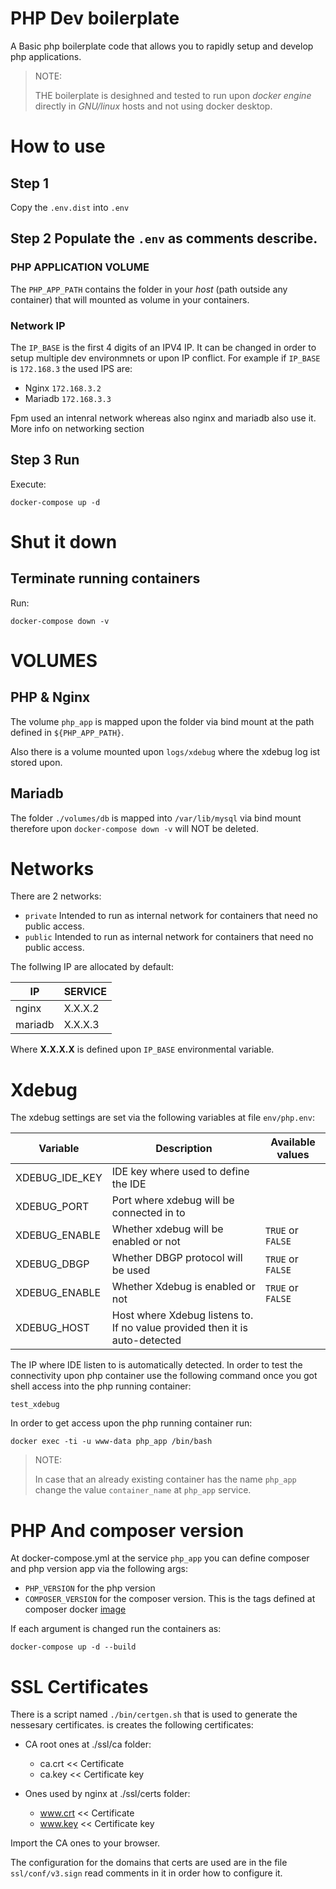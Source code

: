 # PHP Dev boilerplate
A Basic php boilerplate code that allows you to rapidly setup and develop php applications.

> NOTE:
> 
> THE boilerplate is desighned and tested to run upon *docker engine* directly in *GNU/linux* hosts and not using docker desktop.

# How to use

## Step 1

Copy the `.env.dist` into `.env`

## Step 2 Populate the `.env` as comments describe.

### PHP APPLICATION VOLUME
The `PHP_APP_PATH` contains the folder in your *host* (path outside any container) that will mounted as volume in your containers.

### Network IP
The `IP_BASE` is the first 4 digits of an IPV4 IP. It can be changed in order to setup multiple dev environmnets or upon IP conflict.
For example if `IP_BASE` is `172.168.3` the used IPS are:

* Nginx `172.168.3.2`
* Mariadb `172.168.3.3`

Fpm used an intenral network whereas also nginx and mariadb also use it.
More info on networking section

## Step 3 Run

Execute:

```
docker-compose up -d
```

# Shut it down

## Terminate running containers

Run:

```
docker-compose down -v
```

# VOLUMES

## PHP & Nginx

The volume `php_app` is mapped upon the folder via bind mount  at the path defined in `${PHP_APP_PATH}`.

Also there is a volume mounted upon `logs/xdebug` where the xdebug log ist stored upon.

## Mariadb

The folder `./volumes/db` is mapped into `/var/lib/mysql` via bind mount therefore upon `docker-compose down -v` will NOT be deleted.

# Networks

There are 2 networks:

* `private` Intended to run as internal network for containers that need no public access.
* `public` Intended to run as internal network for containers that need no public access.

The follwing IP are allocated by default:

IP | SERVICE
--- | ---
nginx | X.X.X.2
mariadb | X.X.X.3

Where **X.X.X.X** is defined upon `IP_BASE` environmental variable.

# Xdebug

The xdebug settings are set via the following variables at file `env/php.env`:

Variable | Description | Available values
--- | --- | ---
XDEBUG_IDE_KEY | IDE key where used to define the IDE
XDEBUG_PORT | Port where xdebug will be connected in to
XDEBUG_ENABLE | Whether xdebug will be enabled or not | `TRUE` or `FALSE`
XDEBUG_DBGP | Whether DBGP protocol will be used | `TRUE` or `FALSE`
XDEBUG_ENABLE | Whether Xdebug is enabled or not | `TRUE` or `FALSE`
XDEBUG_HOST | Host where Xdebug listens to. If no value provided then it is auto-detected |



The IP where IDE listen to is automatically detected. In order to test the connectivity upon php container use the following command once you got shell access into the php running container:

```
test_xdebug
```

In order to get access upon the php running container run:

```
docker exec -ti -u www-data php_app /bin/bash
```

> NOTE: 
>
> In case that an already existing container has the name `php_app` change the value `container_name` at `php_app` service.

# PHP And composer version

At docker-compose.yml at the service `php_app` you can define composer and php version app via the following args:

* `PHP_VERSION` for the php version
* `COMPOSER_VERSION` for the composer version. This is the tags defined at composer docker [image](https://hub.docker.com/_/composer/tags) 

If each argument is changed run the containers as:

```
docker-compose up -d --build
```

# SSL Certificates

There is a script named `./bin/certgen.sh` that is used to generate the nessesary certificates. is creates the following certificates:

* CA root ones at ./ssl/ca folder:
  * ca.crt << Certificate
  * ca.key << Certificate key

* Ones used by nginx at ./ssl/certs folder:
  * www.crt << Certificate
  * www.key << Certificate key

Import the CA ones to your browser.

The configuration for the domains that certs are used are in the file `ssl/conf/v3.sign` read comments in it in order how to configure it.
